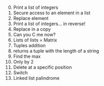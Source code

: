 0. Print a list of integers
1. Secure access to an element in a list
2. Replace element
3. Print a list of integers... in reverse!
4. Replace in a copy
5. Can you C me now?
6. Lists of lists = Matrix
7. Tuples addition
8. returns a tuple with the length of a string
9. Find the max
10. Only by 2
11. Delete at a specific position
12. Switch
13. Linked list palindrome
